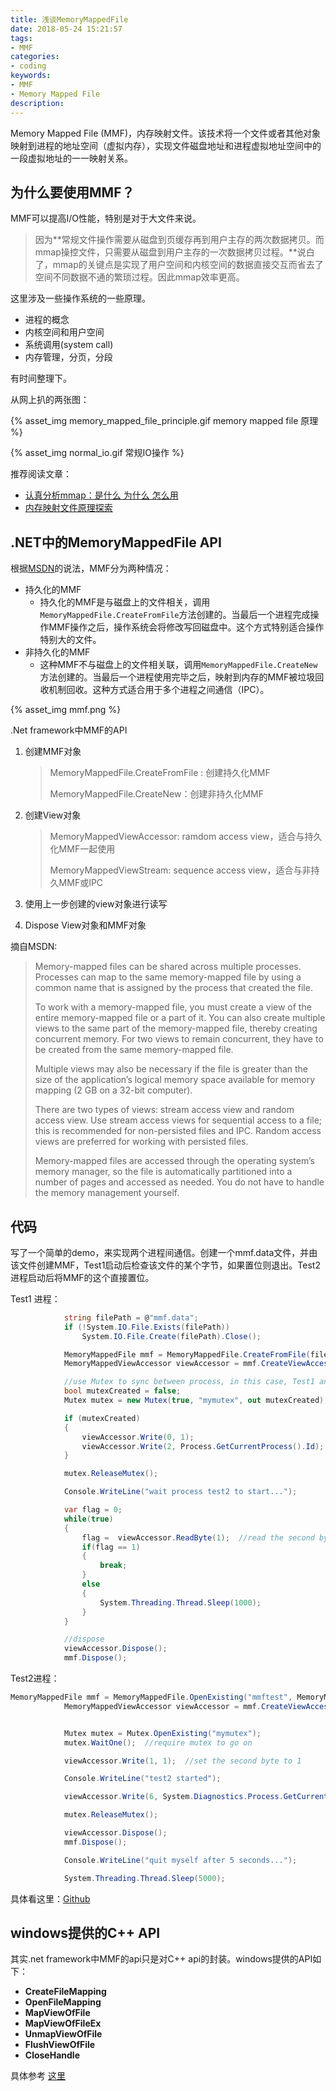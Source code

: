 ```yaml
---
title: 浅谈MemoryMappedFile
date: 2018-05-24 15:21:57
tags:
- MMF
categories:
- coding
keywords:
- MMF
- Memory Mapped File
description:
---
```




Memory Mapped File (MMF)，内存映射文件。该技术将一个文件或者其他对象映射到进程的地址空间（虚拟内存），实现文件磁盘地址和进程虚拟地址空间中的一段虚拟地址的一一映射关系。



## 为什么要使用MMF？

MMF可以提高I/O性能，特别是对于大文件来说。

> 因为**常规文件操作需要从磁盘到页缓存再到用户主存的两次数据拷贝。而mmap操控文件，只需要从磁盘到用户主存的一次数据拷贝过程。**说白了，mmap的关键点是实现了用户空间和内核空间的数据直接交互而省去了空间不同数据不通的繁琐过程。因此mmap效率更高。 



<!--more-->

这里涉及一些操作系统的一些原理。

- 进程的概念
- 内核空间和用户空间
- 系统调用(system call)
- 内存管理，分页，分段

有时间整理下。



从网上扒的两张图：

{% asset_img memory_mapped_file_principle.gif memory mapped file 原理  %}





{% asset_img normal_io.gif 常规IO操作  %}

推荐阅读文章：

- [认真分析mmap：是什么 为什么 怎么用](https://www.cnblogs.com/huxiao-tee/p/4660352.html)
- [内存映射文件原理探索](https://blog.csdn.net/mg0832058/article/details/5890688)



## .NET中的MemoryMappedFile API

根据[MSDN](https://docs.microsoft.com/en-us/dotnet/standard/io/memory-mapped-files)的说法，MMF分为两种情况：

- 持久化的MMF
  - 持久化的MMF是与磁盘上的文件相关，调用`MemoryMappedFile.CreateFromFile`方法创建的。当最后一个进程完成操作MMF操作之后，操作系统会将修改写回磁盘中。这个方式特别适合操作特别大的文件。
- 非持久化的MMF
  - 这种MMF不与磁盘上的文件相关联，调用`MemoryMappedFile.CreateNew`方法创建的。当最后一个进程使用完毕之后，映射到内存的MMF被垃圾回收机制回收。这种方式适合用于多个进程之间通信（IPC）。



{% asset_img mmf.png %}



.Net framework中MMF的API

1. 创建MMF对象

   > MemoryMappedFile.CreateFromFile : 创建持久化MMF
   >
   > MemoryMappedFile.CreateNew：创建非持久化MMF

2. 创建View对象

   > MemoryMappedViewAccessor:  ramdom access view，适合与持久化MMF一起使用
   >
   > MemoryMappedViewStream: sequence access view，适合与非持久MMF或IPC

3. 使用上一步创建的view对象进行读写

4. Dispose View对象和MMF对象



摘自MSDN:

> Memory-mapped files can be shared across multiple processes. Processes can map to the same memory-mapped file by using a common name that is assigned by the process that created the file.
>
> To work with a memory-mapped file, you must create a view of the entire memory-mapped file or a part of it. You can also create multiple views to the same part of the memory-mapped file, thereby creating concurrent memory. For two views to remain concurrent, they have to be created from the same memory-mapped file.
>
> Multiple views may also be necessary if the file is greater than the size of the application’s logical memory space available for memory mapping (2 GB on a 32-bit computer).
>
> There are two types of views: stream access view and random access view. Use stream access views for sequential access to a file; this is recommended for non-persisted files and IPC. Random access views are preferred for working with persisted files.
>
> Memory-mapped files are accessed through the operating system’s memory manager, so the file is automatically partitioned into a number of pages and accessed as needed. You do not have to handle the memory management yourself.



## 代码

写了一个简单的demo，来实现两个进程间通信。创建一个mmf.data文件，并由该文件创建MMF，Test1启动后检查该文件的某个字节，如果置位则退出。Test2进程启动后将MMF的这个直接置位。



Test1 进程：

```csharp
			string filePath = @"mmf.data";
            if (!System.IO.File.Exists(filePath))
                System.IO.File.Create(filePath).Close();

            MemoryMappedFile mmf = MemoryMappedFile.CreateFromFile(filePath, System.IO.FileMode.Create, "mmftest", 1024 * 1024 * 20, MemoryMappedFileAccess.ReadWrite);
            MemoryMappedViewAccessor viewAccessor = mmf.CreateViewAccessor(0, 0, MemoryMappedFileAccess.ReadWrite);

            //use Mutex to sync between process, in this case, Test1 and Test2
            bool mutexCreated = false;
            Mutex mutex = new Mutex(true, "mymutex", out mutexCreated);

            if (mutexCreated)
            {
                viewAccessor.Write(0, 1);
                viewAccessor.Write(2, Process.GetCurrentProcess().Id);
            }

            mutex.ReleaseMutex();

            Console.WriteLine("wait process test2 to start...");

            var flag = 0;
            while(true)
            {
                flag =  viewAccessor.ReadByte(1);  //read the second byte of mmf, which will be set to 1 when Test2 started.
                if(flag == 1)
                {
                    break;
                }
                else
                {
                    System.Threading.Thread.Sleep(1000);
                }
            }

            //dispose
            viewAccessor.Dispose();
            mmf.Dispose();
```



Test2进程：

```csharp
MemoryMappedFile mmf = MemoryMappedFile.OpenExisting("mmftest", MemoryMappedFileRights.ReadWrite);
            MemoryMappedViewAccessor viewAccessor = mmf.CreateViewAccessor(0, 0, MemoryMappedFileAccess.ReadWrite);


            Mutex mutex = Mutex.OpenExisting("mymutex");
            mutex.WaitOne();  //require mutex to go on

            viewAccessor.Write(1, 1);  //set the second byte to 1

            Console.WriteLine("test2 started");

            viewAccessor.Write(6, System.Diagnostics.Process.GetCurrentProcess().Id);

            mutex.ReleaseMutex();

            viewAccessor.Dispose();
            mmf.Dispose();

            Console.WriteLine("quit myself after 5 seconds...");

            System.Threading.Thread.Sleep(5000);
```



具体看这里：[Github](https://github.com/byGeek/MemoryMappedFileTest)



## windows提供的C++ API

其实.net framework中MMF的api只是对C++ api的封装。windows提供的API如下：

- **CreateFileMapping**
- **OpenFileMapping**
- **MapViewOfFile**
- **MapViewOfFileEx**
- **UnmapViewOfFile**
- **FlushViewOfFile**
- **CloseHandle**



具体参考 [这里](https://msdn.microsoft.com/en-us/library/ms810613.aspx)